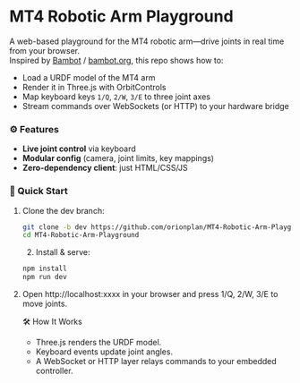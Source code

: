 # MT4 Robotic Arm Playground

A web-based playground for the MT4 robotic arm—drive joints in real time from your browser.  
Inspired by [Bambot](https://github.com/timqian/bambot) / [bambot.org](https://bambot.org), this repo shows how to:

- Load a URDF model of the MT4 arm  
- Render it in Three.js with OrbitControls  
- Map keyboard keys `1/Q`, `2/W`, `3/E` to three joint axes  
- Stream commands over WebSockets (or HTTP) to your hardware bridge  

### ⚙️ Features

- **Live joint control** via keyboard  
- **Modular config** (camera, joint limits, key mappings)  
- **Zero-dependency client**: just HTML/CSS/JS  

### 🚀 Quick Start

1. Clone the dev branch:  
   ```bash
   git clone -b dev https://github.com/orionplan/MT4-Robotic-Arm-Playground.git
   cd MT4-Robotic-Arm-Playground
    ```
	2.	Install & serve:
    ```bash
    npm install
    npm run dev
    ```
3.	Open http://localhost:xxxx in your browser and press 1/Q, 2/W, 3/E to move joints.

    🛠️ How It Works
    - Three.js renders the URDF model.
    - Keyboard events update joint angles.
    - A WebSocket or HTTP layer relays commands to your embedded controller.